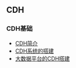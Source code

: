 ## CDH


### CDH基础

- [CDH简介](https://blog.csdn.net/czz1141979570/article/details/86530878)
- [CDH系统的搭建](http://www.fblinux.com/?p=1492)
- [大数据平台的CDH搭建](https://www.jianshu.com/p/106739236db4)
